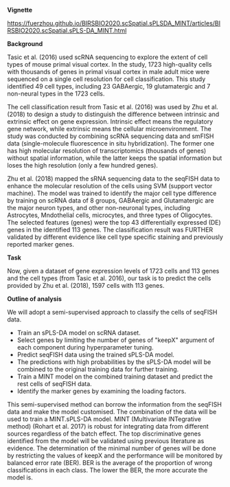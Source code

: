 **Vignette**

https://fuerzhou.github.io/BIRSBIO2020.scSpatial.sPLSDA_MINT/articles/BIRSBIO2020.scSpatial.sPLS-DA_MINT.html

**Background**

Tasic et al. (2016) used scRNA sequencing to explore the extent of cell types of mouse primal visual cortex. In the study, 1723 high-quality cells with thousands of genes in primal visual cortex in male adult mice were sequenced on a single cell resolution for cell classification. This study identified 49 cell types, including 23 GABAergic, 19 glutamatergic and 7 non-neural types in the 1723 cells.

The cell classification result from Tasic et al. (2016) was used by Zhu et al. (2018) to design a study to distinguish the difference between intrinsic and extrinsic effect on gene expression. Intrinsic effect means the regulatory gene network, while extrinsic means the cellular microenvironment. The study was conducted by combining scRNA sequencing data and smFISH data (single-molecule fluorescence in situ hybridization). The former one has high molecular resolution of transcriptomics (thousands of genes) without spatial information, while the latter keeps the spatial information but loses the high resolution (only a few hundred genes).

Zhu et al. (2018) mapped the sRNA sequencing data to the seqFISH data to enhance the molecular resolution of the cells using SVM (support vector machine). The model was trained to identify the major cell type difference by training on scRNA data of 8 groups, GABAergic and Glutamatergic are the major neuron types, and other non-neuronal types, including Astrocytes, Mndothelial cells, microcytes, and three types of Oligocytes. The selected features (genes) were the top 43 differentially expressed (DE) genes in the identified 113 genes. The classification result was FURTHER validated by different evidence like cell type specific staining and previously reported marker genes.

**Task**

Now, given a dataset of gene expression levels of 1723 cells and 113 genes and the cell types (from Tasic et al. 2016), our task is to predict the cells provided by Zhu et al. (2018), 1597 cells with 113 genes.

**Outline of analysis**

We will adopt a semi-supervised approach to classify the cells of seqFISH data.

- Train an sPLS-DA model on scRNA dataset.
- Select genes by limiting the number of genes of "keepX" argument of each component during hyperparameter tuning.
- Predict seqFISH data using the trained sPLS-DA model.
- The predictions with high probabilities by the sPLS-DA model will be combined to the original training data for further training.
- Train a MINT model on the combined training dataset and predict the rest cells of seqFISH data.
- Identify the marker genes by examining the loading factors.

This semi-supervised method can borrow the information from the seqFISH data and make the model customised. The combination of the data will be used to train a MINT.sPLS-DA model. MINT (Multivariate INTegrative method) (Rohart et al. 2017) is robust for integrating data from different sources regardless of the batch effect. The top discriminative genes identified from the model will be validated using previous literature as evidence. The determination of the minimal number of genes will be done by restricting the values of keepX and the performance will be monitored by balanced error rate (BER). BER is the average of the proportion of wrong classifications in each class. The lower the BER, the more accurate the model is.

